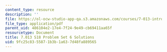 ```yaml
---
content_type: resource
description: ''
file: https://ol-ocw-studio-app-qa.s3.amazonaws.com/courses/7-013-introductory-biology-spring-2018/9fc25c8355871b3b1a637d48fa889565_MIT7_013s18Pset6S.pdf
file_type: application/pdf
parent_uid: 486104e2-17e4-7f24-9e49-cb69411aa65f
resourcetype: Document
title: 7.013 S18 Problem Set 6 Solutions
uid: 9fc25c83-5587-1b3b-1a63-7d48fa889565
---
```

